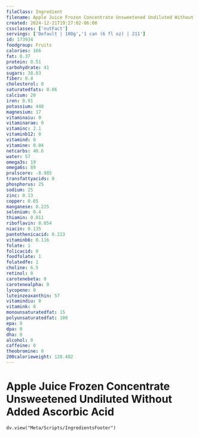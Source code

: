 ```yaml
---
fileClass: Ingredient
filename: Apple Juice Frozen Concentrate Unsweetened Undiluted Without Added Ascorbic Acid
created: 2024-12-21T19:27:02-06:00
cssclasses: ['nutFact']
servings: ['Default | 100g','1 can (6 fl oz) | 211']
id: 173934
foodgroup: Fruits
calories: 166
fat: 0.37
protein: 0.51
carbohydrate: 41
sugars: 38.83
fiber: 0.4
cholesterol: 0
saturatedfats: 0.06
calcium: 20
iron: 0.91
potassium: 448
magnesium: 17
vitaminaiu: 0
vitaminarae: 0
vitaminc: 2.1
vitaminb12: 0
vitamind: 0
vitamine: 0.04
netcarbs: 40.6
water: 57
omega3s: 19
omega6s: 89
pralscore: -8.985
transfattyacids: 0
phosphorus: 25
sodium: 25
zinc: 0.13
copper: 0.05
manganese: 0.225
selenium: 0.4
thiamin: 0.011
riboflavin: 0.054
niacin: 0.135
pantothenicacid: 0.223
vitaminb6: 0.116
folate: 1
folicacid: 0
foodfolate: 1
folatedfe: 1
choline: 6.5
retinol: 0
carotenebeta: 0
carotenealpha: 0
lycopene: 0
luteinzeaxanthin: 57
vitamindiu: 0
vitamink: 0
monounsaturatedfat: 15
polyunsaturatedfat: 108
epa: 0
dpa: 0
dha: 0
alcohol: 0
caffeine: 0
theobromine: 0
200calorieweight: 120.482
---
```


# Apple Juice Frozen Concentrate Unsweetened Undiluted Without Added Ascorbic Acid

```dataviewjs
dv.view("Meta/Scripts/IngredientsFooter")
```